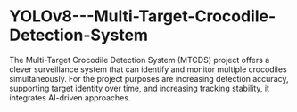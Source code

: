 # YOLOv8---Multi-Target-Crocodile-Detection-System
The Multi-Target Crocodile Detection System (MTCDS) project offers a clever surveillance system that can identify and monitor multiple crocodiles simultaneously. For the project purposes are increasing detection accuracy, supporting target identity over time, and increasing tracking stability, it integrates AI-driven approaches.
